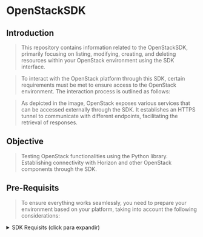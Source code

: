 # OpenStackSDK

## Introduction

> This repository contains information related to the OpenStackSDK, primarily focusing on listing, modifying, creating, and deleting resources within your OpenStack environment using the SDK interface.

> To interact with the OpenStack platform through this SDK, certain requirements must be met to ensure access to the OpenStack environment. The interaction process is outlined as follows:

> As depicted in the image, OpenStack exposes various services that can be accessed externally through the SDK. It establishes an HTTPS tunnel to communicate with different endpoints, facilitating the retrieval of responses.

## Objective

> Testing OpenStack functionalities using the Python library. Establishing connectivity with Horizon and other OpenStack components through the SDK.


## Pre-Requisits

> To ensure everything works seamlessly, you need to prepare your environment based on your platform, taking into account the following considerations:

<details>
<summary>SDK Requisits (click para expandir)</summary>

> Required software

> In my case, when testing all these functionalities, I had to perform the tasks on Windows. However, the requirements may vary for you, depending on your operating system.

- Install [Python](https://www.python.org/downloads/)
- Upgrade [pip](https://www.wikihow.com/Update-Pip)
- Install [Microsoft Visual C++](https://learn.microsoft.com/es-es/cpp/windows/latest-supported-vc-redist?view=msvc-170)
- Install [OpenStack SDK](https://docs.openstack.org/openstacksdk/latest/install/index.html)

> Configuration

1. Create "Connection Object"
2. Specify the service type that you have to query
3. Specify the resource type that you have to query
4. Specify the version of the component that you want to modify, create, delete or list.

</details>
